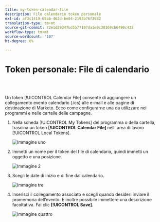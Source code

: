 ```yaml
---
title: my-token-calendar-file
description: File calendario token personale
exl-id: af3c1419-65ab-462d-be04-2193b76f3982
translation-type: tm+mt
source-git-commit: 72e1d29347bd5b77107da1e9c30169cb6490c432
workflow-type: tm+mt
source-wordcount: '107'
ht-degree: 0%

---
```


# Token personale: File di calendario

<br> 

Un token [!UICONTROL Calendar File] consente di aggiungere un collegamento evento calendario (.ics) alle e-mail e alle pagine di destinazione di Marketo. Ecco come configurarne una da utilizzare nei programmi e nelle cartelle delle campagne.

1. Nella scheda [!UICONTROL My Tokens] del programma o della cartella, trascina un token **[!UICONTROL Calendar File]** nell’ area di lavoro [!UICONTROL Local Tokens].

   ![Immagine uno](/help/sky/assets/my-tokens/my-token-calendar-file/my-token-calendar-file-1.jpg)

1. Immetti un nome per il token del file di calendario, quindi immetti un oggetto e una posizione.

   ![Immagine 2](/help/sky/assets/my-tokens/my-token-calendar-file/my-token-calendar-file-2.jpg)

1. Scegli le date di inizio e di fine dal calendario.

   ![Immagine tre](/help/sky/assets/my-tokens/my-token-calendar-file/my-token-calendar-file-3.jpg)

1. Inserisci il collegamento associato e scegli quando desideri inviare il promemoria dell’evento. È inoltre possibile immettere una descrizione facoltativa. Fai clic **[!UICONTROL Save]**.

   ![Immagine quattro](/help/sky/assets/my-tokens/my-token-calendar-file/my-token-calendar-file-4.jpg)
